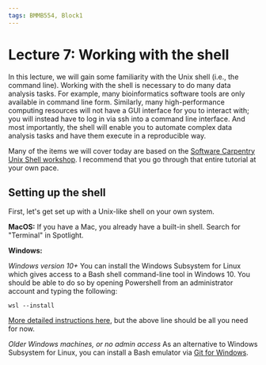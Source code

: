 ```yaml
---
tags: BMMB554, Block1
---
```


# Lecture 7: Working with the shell

In this lecture, we will gain some familiarity with the Unix shell (i.e., the command line). Working with the shell is necessary to do many data analysis tasks. For example, many bioinformatics software tools are only available in command line form. Similarly, many high-performance computing resources will not have a GUI interface for you to interact with; you will instead have to log in via ssh into a command line interface. And most importantly, the shell will enable you to automate complex data analysis tasks and have them execute in a reproducible way.

Many of the items we will cover today are based on the [Software Carpentry Unix Shell workshop](https://swcarpentry.github.io/shell-novice/). I recommend that you go through that entire tutorial at your own pace. 

## Setting up the shell

First, let's get set up with a Unix-like shell on your own system.

**MacOS:**
If you have a Mac, you already have a built-in shell. Search for "Terminal" in Spotlight.

**Windows:**

*Windows version 10+*
You can install the Windows Subsystem for Linux which gives access to a Bash shell command-line tool in Windows 10. You should be able to do so by opening Powershell from an administrator account and typing the following:
```
wsl --install
```
[More detailed instructions here](https://docs.microsoft.com/en-us/windows/wsl/install), but the above line should be all you need for now.

*Older Windows machines, or no admin access*
As an alternative to Windows Subsystem for Linux, you can install a Bash emulator via [Git for Windows](https://gitforwindows.org/).
